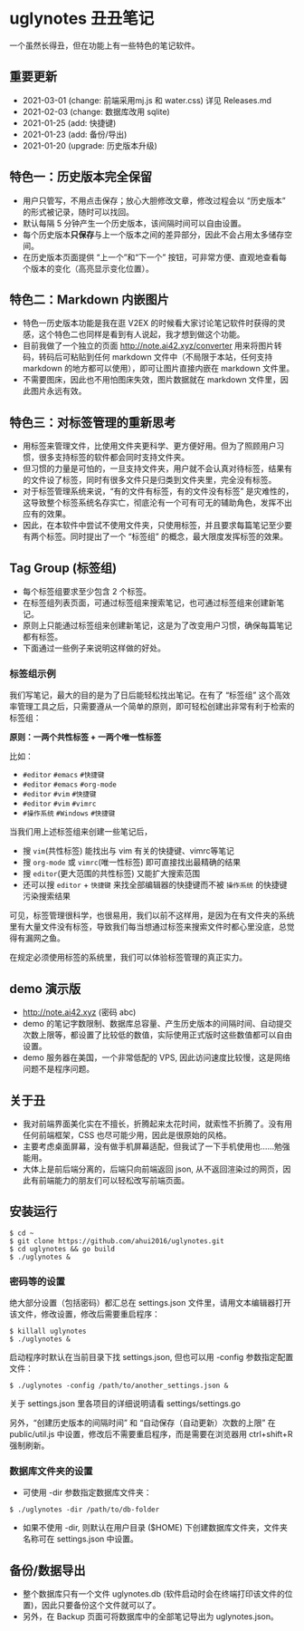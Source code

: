 # uglynotes 丑丑笔记

一个虽然长得丑，但在功能上有一些特色的笔记软件。


## 重要更新

- 2021-03-01 (change: 前端采用mj.js 和 water.css) 详见 Releases.md
- 2021-02-03 (change: 数据库改用 sqlite)
- 2021-01-25 (add: 快捷键)
- 2021-01-23 (add: 备份/导出)
- 2021-01-20 (upgrade: 历史版本升级)


## 特色一：历史版本完全保留

- 用户只管写，不用点击保存；放心大胆修改文章，修改过程会以 “历史版本” 的形式被记录，随时可以找回。
- 默认每隔 5 分钟产生一个历史版本，该间隔时间可以自由设置。
- 每个历史版本**只保存**与上一个版本之间的差异部分，因此不会占用太多储存空间。
- 在历史版本页面提供 “上一个”和“下一个” 按钮，可非常方便、直观地查看每个版本的变化（高亮显示变化位置）。


## 特色二：Markdown 内嵌图片

- 特色一历史版本功能是我在逛 V2EX 的时候看大家讨论笔记软件时获得的灵感，这个特色二也同样是看到有人说起，我才想到做这个功能。
- 目前我做了一个独立的页面 http://note.ai42.xyz/converter 用来将图片转码，转码后可粘贴到任何 markdown 文件中（不局限于本站，任何支持 markdown 的地方都可以使用），即可让图片直接内嵌在 markdown 文件里。
- 不需要图床，因此也不用怕图床失效，图片数据就在 markdown 文件里，因此图片永远有效。


## 特色三：对标签管理的重新思考

- 用标签来管理文件，比使用文件夹更科学、更方便好用。但为了照顾用户习惯，很多支持标签的软件都会同时支持文件夹。
- 但习惯的力量是可怕的，一旦支持文件夹，用户就不会认真对待标签，结果有的文件设了标签，同时有很多文件只是归类到文件夹里，完全没有标签。
- 对于标签管理系统来说，“有的文件有标签，有的文件没有标签” 是灾难性的，这导致整个标签系统名存实亡，彻底沦有一个可有可无的辅助角色，发挥不出应有的效果。
- 因此，在本软件中尝试不使用文件夹，只使用标签，并且要求每篇笔记至少要有两个标签。同时提出了一个 “标签组” 的概念，最大限度发挥标签的效果。


## Tag Group (标签组)

- 每个标签组要求至少包含 2 个标签。
- 在标签组列表页面，可通过标签组来搜索笔记，也可通过标签组来创建新笔记。
- 原则上只能通过标签组来创建新笔记，这是为了改变用户习惯，确保每篇笔记都有标签。
- 下面通过一些例子来说明这样做的好处。

### 标签组示例

我们写笔记，最大的目的是为了日后能轻松找出笔记。在有了 “标签组” 这个高效率管理工具之后，只需要遵从一个简单的原则，即可轻松创建出非常有利于检索的标签组：

**原则：一两个共性标签 + 一两个唯一性标签**

比如：

- `#editor` `#emacs` `#快捷键`
- `#editor` `#emacs` `#org-mode`
- `#editor` `#vim` `#快捷键`
- `#editor` `#vim` `#vimrc`
- `#操作系统` `#Windows` `#快捷键`

当我们用上述标签组来创建一些笔记后，

- 搜 `vim`(共性标签) 能找出与 vim 有关的快捷键、vimrc等笔记
- 搜 `org-mode` 或 `vimrc`(唯一性标签) 即可直接找出最精确的结果
- 搜 `editor`(更大范围的共性标签) 又能扩大搜索范围
- 还可以搜 `editor` + `快捷键` 来找全部编辑器的快捷键而不被 `操作系统` 的快捷键污染搜索结果

可见，标签管理很科学，也很易用，我们以前不这样用，是因为在有文件夹的系统里有大量文件没有标签，导致我们每当想通过标签来搜索文件时都心里没底，总觉得有漏网之鱼。

在规定必须使用标签的系统里，我们可以体验标签管理的真正实力。


## demo 演示版

- http://note.ai42.xyz (密码 abc)
- demo 的笔记字数限制、数据库总容量、产生历史版本的间隔时间、自动提交次数上限等，都设置了比较低的数值，实际使用正式版时这些数值都可以自由设置。
- demo 服务器在美国，一个非常低配的 VPS, 因此访问速度比较慢，这是网络问题不是程序问题。


## 关于丑

- 我对前端界面美化实在不擅长，折腾起来太花时间，就索性不折腾了。没有用任何前端框架，CSS 也尽可能少用，因此是很原始的风格。
- 主要考虑桌面屏幕，没有做手机屏幕适配，但我试了一下手机使用也……勉强能用。
- 大体上是前后端分离的，后端只向前端返回 json, 从不返回渲染过的网页，因此有前端能力的朋友们可以轻松改写前端页面。


## 安装运行

```
$ cd ~
$ git clone https://github.com/ahui2016/uglynotes.git 
$ cd uglynotes && go build
$ ./uglynotes &
```

### 密码等的设置

绝大部分设置（包括密码）都汇总在 settings.json 文件里，请用文本编辑器打开该文件，修改设置，修改后需要重启程序：

```
$ killall uglynotes
$ ./uglynotes &
```

启动程序时默认在当前目录下找 settings.json, 但也可以用 -config 参数指定配置文件：

```
$ ./uglynotes -config /path/to/another_settings.json &
```

关于 settings.json 里各项目的详细说明请看 settings/settings.go

另外，“创建历史版本的间隔时间” 和 “自动保存（自动更新）次数的上限” 在 public/util.js 中设置，修改后不需要重启程序，而是需要在浏览器用 ctrl+shift+R 强制刷新。

### 数据库文件夹的设置

- 可使用 -dir 参数指定数据库文件夹：

```
$ ./uglynotes -dir /path/to/db-folder
```

- 如果不使用 -dir, 则默认在用户目录 ($HOME) 下创建数据库文件夹，文件夹名称可在 settings.json 中设置。


## 备份/数据导出

- 整个数据库只有一个文件 uglynotes.db (软件启动时会在终端打印该文件的位置)，因此只要备份这个文件就可以了。
- 另外，在 Backup 页面可将数据库中的全部笔记导出为 uglynotes.json。